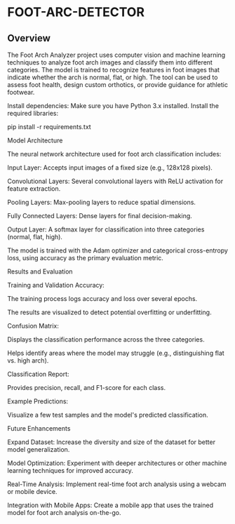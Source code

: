 # FOOT-ARC-DETECTOR

## Overview

The Foot Arch Analyzer project uses computer vision and machine learning techniques to analyze foot arch images and classify them into different categories. The model is trained to recognize features in foot images that indicate whether the arch is normal, flat, or high. The tool can be used to assess foot health, design custom orthotics, or provide guidance for athletic footwear.

Install dependencies: Make sure you have Python 3.x installed. Install the required libraries:

pip install -r requirements.txt

Model Architecture

The neural network architecture used for foot arch classification includes:

Input Layer: Accepts input images of a fixed size (e.g., 128x128 pixels).

Convolutional Layers: Several convolutional layers with ReLU activation for feature extraction.

Pooling Layers: Max-pooling layers to reduce spatial dimensions.

Fully Connected Layers: Dense layers for final decision-making.

Output Layer: A softmax layer for classification into three categories (normal, flat, high).

The model is trained with the Adam optimizer and categorical cross-entropy loss, using accuracy as the primary evaluation metric.


Results and Evaluation

Training and Validation Accuracy:

The training process logs accuracy and loss over several epochs.

The results are visualized to detect potential overfitting or underfitting.

Confusion Matrix:


Displays the classification performance across the three categories.

Helps identify areas where the model may struggle (e.g., distinguishing flat vs. high arch).

Classification Report:

Provides precision, recall, and F1-score for each class.

Example Predictions:


Visualize a few test samples and the model's predicted classification.

Future Enhancements

Expand Dataset: Increase the diversity and size of the dataset for better model generalization.


Model Optimization: Experiment with deeper architectures or other machine learning techniques for improved accuracy.

Real-Time Analysis: Implement real-time foot arch analysis using a webcam or mobile device.

Integration with Mobile Apps: Create a mobile app that uses the trained model for foot arch analysis on-the-go.

